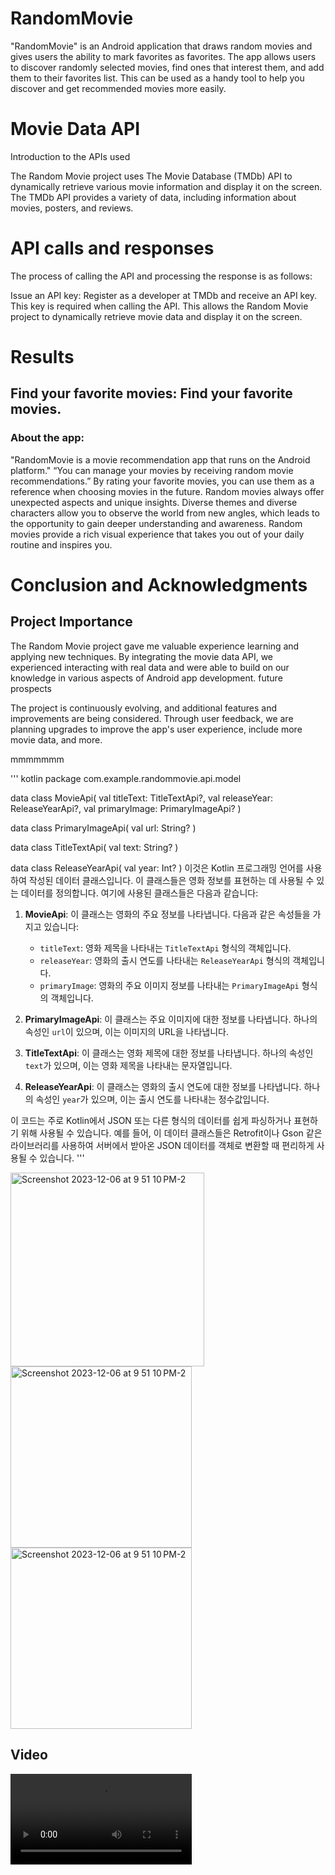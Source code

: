 # RandomMovie
 "RandomMovie" is an Android application that draws random movies and gives users the ability to mark favorites as favorites. The app allows users to discover randomly selected movies, find ones that interest them, and add them to their favorites list. This can be used as a handy tool to help you discover and get recommended movies more easily.

# Movie Data API   

Introduction to the APIs used

The Random Movie project uses The Movie Database (TMDb) API to dynamically retrieve various movie information and display it on the screen. The TMDb API provides a variety of data, including information about movies, posters, and reviews.

# API calls and responses

The process of calling the API and processing the response is as follows:

Issue an API key:
Register as a developer at TMDb and receive an API key. This key is required when calling the API.
This allows the Random Movie project to dynamically retrieve movie data and display it on the screen.

# Results
## Find your favorite movies: Find your favorite movies.
### About the app:

"RandomMovie is a movie recommendation app that runs on the Android platform."
“You can manage your movies by receiving random movie recommendations.”
By rating your favorite movies, you can use them as a reference when choosing movies in the future. Random movies always offer unexpected aspects and unique insights. Diverse themes and diverse characters allow you to observe the world from new angles, which leads to the opportunity to gain deeper understanding and awareness. Random movies provide a rich visual experience that takes you out of your daily routine and inspires you.

# Conclusion and Acknowledgments
## Project Importance

The Random Movie project gave me valuable experience learning and applying new techniques.
By integrating the movie data API, we experienced interacting with real data and were able to build on our knowledge in various aspects of Android app development.
future prospects

The project is continuously evolving, and additional features and improvements are being considered.
Through user feedback, we are planning upgrades to improve the app's user experience, include more movie data, and more.

mmmmmmm

''' kotlin
package com.example.randommovie.api.model

data class MovieApi(
    val titleText: TitleTextApi?,
    val releaseYear: ReleaseYearApi?,
    val primaryImage: PrimaryImageApi?
)

data class PrimaryImageApi(
    val url: String?
)

data class TitleTextApi(
    val text: String?
)

data class ReleaseYearApi(
    val year: Int?
)
이것은 Kotlin 프로그래밍 언어를 사용하여 작성된 데이터 클래스입니다. 이 클래스들은 영화 정보를 표현하는 데 사용될 수 있는 데이터를 정의합니다. 여기에 사용된 클래스들은 다음과 같습니다:

1. **MovieApi**: 이 클래스는 영화의 주요 정보를 나타냅니다. 다음과 같은 속성들을 가지고 있습니다:
   - `titleText`: 영화 제목을 나타내는 `TitleTextApi` 형식의 객체입니다.
   - `releaseYear`: 영화의 출시 연도를 나타내는 `ReleaseYearApi` 형식의 객체입니다.
   - `primaryImage`: 영화의 주요 이미지 정보를 나타내는 `PrimaryImageApi` 형식의 객체입니다.

2. **PrimaryImageApi**: 이 클래스는 주요 이미지에 대한 정보를 나타냅니다. 하나의 속성인 `url`이 있으며, 이는 이미지의 URL을 나타냅니다.

3. **TitleTextApi**: 이 클래스는 영화 제목에 대한 정보를 나타냅니다. 하나의 속성인 `text`가 있으며, 이는 영화 제목을 나타내는 문자열입니다.

4. **ReleaseYearApi**: 이 클래스는 영화의 출시 연도에 대한 정보를 나타냅니다. 하나의 속성인 `year`가 있으며, 이는 출시 연도를 나타내는 정수값입니다.

이 코드는 주로 Kotlin에서 JSON 또는 다른 형식의 데이터를 쉽게 파싱하거나 표현하기 위해 사용될 수 있습니다. 예를 들어, 이 데이터 클래스들은 Retrofit이나 Gson 같은 라이브러리를 사용하여 서버에서 받아온 JSON 데이터를 객체로 변환할 때 편리하게 사용될 수 있습니다.
'''






<img width="310" alt="Screenshot 2023-12-06 at 9 51 10 PM-2" src="https://github.com/YokubovMukhammadali/randommovie-android/assets/119654152/78bb6af5-adfa-4a59-b034-1252e94c4c38">

<img width="290" alt="Screenshot 2023-12-06 at 9 51 10 PM-2" src="https://github.com/YokubovMukhammadali/randommovie-android/assets/119654152/d574f01e-9eb7-45d1-8ecd-379c7a044cdd">

<img width="290" alt="Screenshot 2023-12-06 at 9 51 10 PM-2" src="https://github.com/YokubovMukhammadali/randommovie-android/assets/119654152/f0f56a8b-451f-48d9-b2ec-0d201256a58f">

## Video


<video width="290" alt="Screenshot 2023-12-06 at 9 51 10 PM-2" src="https://github.com/YokubovMukhammadali/randommovie-android/assets/119654152/1a8a3907-020e-4b17-9d96-abd54ae68700">





